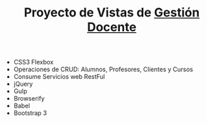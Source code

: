 <header><h1>Proyecto de Vistas de <a href="https://github.com/ipartek/gestion-docente">Gestión Docente</a></h1></header>
<ul>
    <li>CSS3 Flexbox</li>
    <li>Operaciones de CRUD: Alumnos, Profesores, Clientes y Cursos</li>
    <li>Consume Servicios web RestFul</li>
    <li>jQuery</li>
    <li>Gulp</li>
    <li>Browserify</li> 
    <li>Babel</li>
    <li>Bootstrap 3</li>
</ul>



